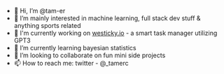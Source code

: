 - 👋 Hi, I’m @tam-er
- 👀 I’m mainly interested in machine learning, full stack dev stuff & anything sports related
- 📕 I'm currently working on [westicky.io](https://westicky.io) - a smart task manager utilizing GPT3
- 🌱 I’m currently learning bayesian statistics
- 💞️ I’m looking to collaborate on fun mini side projects
- 📫 How to reach me: twitter - @_tamerc

<!---
tam-er/tam-er is a ✨ special ✨ repository because its `README.md` (this file) appears on your GitHub profile.
You can click the Preview link to take a look at your changes.
--->
